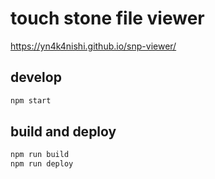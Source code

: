 # touch stone file viewer
https://yn4k4nishi.github.io/snp-viewer/

## develop 
```bash
npm start
```

## build and deploy 
```bash
npm run build
npm run deploy
```
